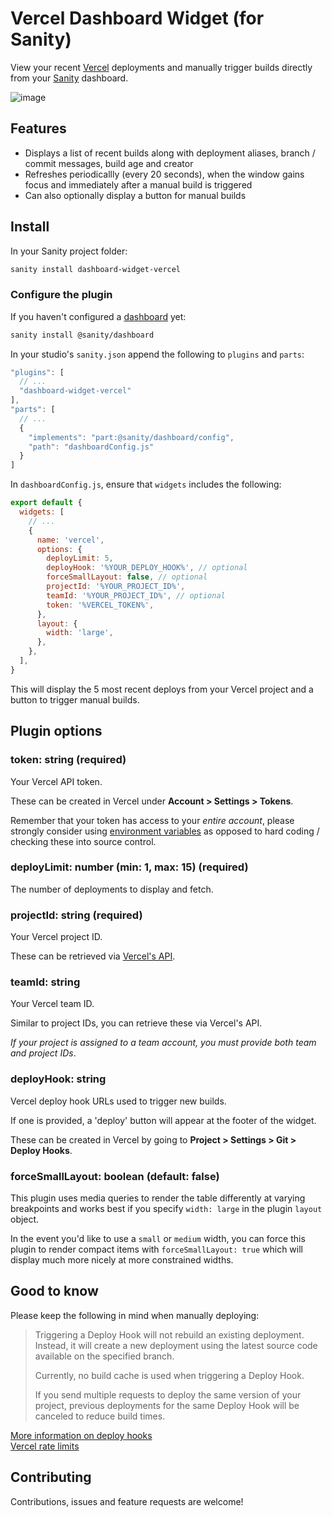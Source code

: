 # Vercel Dashboard Widget (for Sanity)

View your recent [Vercel](https://vercel.com/) deployments and manually trigger builds directly from your [Sanity](https://www.sanity.io/) dashboard.

![image](https://user-images.githubusercontent.com/209129/99883578-55809d80-2c20-11eb-92e9-983b2038d46d.png)

## Features

- Displays a list of recent builds along with deployment aliases, branch / commit messages, build age and creator
- Refreshes periodicallly (every 20 seconds), when the window gains focus and immediately after a manual build is triggered
- Can also optionally display a button for manual builds

## Install

In your Sanity project folder:

```sh
sanity install dashboard-widget-vercel
```

### Configure the plugin

If you haven't configured a [dashboard](https://www.sanity.io/docs/dashboard) yet:

```sh
sanity install @sanity/dashboard
```

In your studio's `sanity.json` append the following to `plugins` and `parts`:

```javascript
"plugins": [
  // ...
  "dashboard-widget-vercel"
],
"parts": [
  // ...
  {
    "implements": "part:@sanity/dashboard/config",
    "path": "dashboardConfig.js"
  }
]
```

In `dashboardConfig.js`, ensure that `widgets` includes the following:

```javascript
export default {
  widgets: [
    // ...
    {
      name: 'vercel',
      options: {
        deployLimit: 5,
        deployHook: '%YOUR_DEPLOY_HOOK%', // optional
        forceSmallLayout: false, // optional
        projectId: '%YOUR_PROJECT_ID%',
        teamId: '%YOUR_PROJECT_ID%', // optional
        token: '%VERCEL_TOKEN%',
      },
      layout: {
        width: 'large',
      },
    },
  ],
}
```

This will display the 5 most recent deploys from your Vercel project and a button to trigger manual builds.

## Plugin options

### token: string (required)

Your Vercel API token.

These can be created in Vercel under **Account > Settings > Tokens**.

Remember that your token has access to your _entire account_, please strongly consider using [environment variables](https://www.sanity.io/docs/studio-environment-variables) as opposed to hard coding / checking these into source control.

### deployLimit: number (min: 1, max: 15) (required)

The number of deployments to display and fetch.

### projectId: string (required)

Your Vercel project ID.

These can be retrieved via [Vercel's API](https://vercel.com/docs/api#endpoints/projects/get-projects).

### teamId: string

Your Vercel team ID.

Similar to project IDs, you can retrieve these via Vercel's API.

_If your project is assigned to a team account, you must provide both team and project IDs_.

### deployHook: string

Vercel deploy hook URLs used to trigger new builds.

If one is provided, a 'deploy' button will appear at the footer of the widget.

These can be created in Vercel by going to **Project > Settings > Git > Deploy Hooks**.

### forceSmallLayout: boolean (default: false)

This plugin uses media queries to render the table differently at varying breakpoints and works best if you specify `width: large` in the plugin `layout` object.

In the event you'd like to use a `small` or `medium` width, you can force this plugin to render compact items with `forceSmallLayout: true` which will display much more nicely at more constrained widths.

## Good to know

Please keep the following in mind when manually deploying:

> Triggering a Deploy Hook will not rebuild an existing deployment. Instead, it will create a new deployment using the latest source code available on the specified branch.
>
> Currently, no build cache is used when triggering a Deploy Hook.
>
> If you send multiple requests to deploy the same version of your project, previous deployments for the same Deploy Hook will be canceled to reduce build times.

[More information on deploy hooks](https://vercel.com/docs/more/deploy-hooks#technical-details)  
[Vercel rate limits](https://vercel.com/docs/platform/limits#rate-limits)

## Contributing

Contributions, issues and feature requests are welcome!
